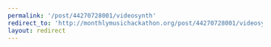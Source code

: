 ```yaml
---
permalink: '/post/44270728001/videosynth'
redirect_to: 'http://monthlymusichackathon.org/post/44270728001/videosynth'
layout: redirect
---
```

